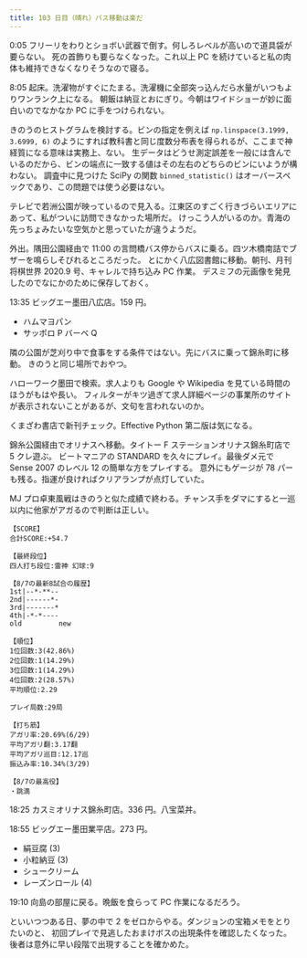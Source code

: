 ```yaml
---
title: 103 日目（晴れ）バス移動は楽だ
---
```


0:05 フリーリをわりとショボい武器で倒す。何しろレベルが高いので道具袋が要らない。
死の首飾りも要らなくなった。これ以上 PC を続けていると私の肉体も維持できなくなりそうなので寝る。

8:05 起床。洗濯物がすぐにたまる。洗濯機に全部突っ込んだら水量がいつもよりワンランク上になる。
朝飯は納豆とおにぎり。今朝はワイドショーが妙に面白いのでなかなか PC に手をつけられない。

きのうのヒストグラムを検討する。ビンの指定を例えば `np.linspace(3.1999, 3.6999, 6)`
のようにすれば教科書と同じ度数分布表を得られるが、ここまで神経質になる意味は実務上、ない。
生データはどうせ測定誤差を一般には含んでいるのだから、ビンの端点に一致する値はその左右のどちらのビンにいようが構わない。
調査中に見つけた SciPy の関数 `binned_statistic()` はオーバースペックであり、この問題では使う必要はない。

テレビで若洲公園が映っているので見入る。江東区のすごく行きづらいエリアにあって、私がついに訪問できなかった場所だ。
けっこう人がいるのか。青海の先っちょみたいな空気かと思っていたが違うようだ。

外出。隅田公園経由で 11:00 の言問橋バス停からバスに乗る。四ツ木橋南詰でブザーを鳴らしそびれるところだった。
とにかく八広図書館に移動。朝刊、月刊将棋世界 2020.9 号、キャレルで持ち込み PC 作業。
デスミフの元画像を発見したのでなにかのために保存しておく。

13:35 ビッグエー墨田八広店。159 円。

* ハムマヨパン
* サッポロ P バーベ Q

隣の公園が芝刈り中で食事をする条件ではない。先にバスに乗って錦糸町に移動。
きのうと同じ場所でおやつ。

ハローワーク墨田で検索。求人よりも Google や Wikipedia を見ている時間のほうがもはや長い。
フィルターがキツ過ぎて求人詳細ページの事業所のサイトが表示されないことがあるが、文句を言われないのか。

くまざわ書店で新刊チェック。Effective Python 第二版は気になる。

錦糸公園経由でオリナスへ移動。タイトー F ステーションオリナス錦糸町店で 5 クレ遊ぶ。
ビートマニアの STANDARD を久々にプレイ。最後ダメ元で Sense 2007 のレベル 12 の簡単な方をプレイする。
意外にもゲージが 78 パーも残る。指運が良ければクリアランプが点灯していた。

MJ プロ卓東風戦はきのうと似た成績で終わる。チャンス手をダマにすると一巡以内に他家がアガるので判断は正しい。

```text
【SCORE】
合計SCORE:+54.7

【最終段位】
四人打ち段位:雷神 幻球:9

【8/7の最新8試合の履歴】
1st|--*-**--
2nd|------*-
3rd|-------*
4th|-*-*----
old         new

【順位】
1位回数:3(42.86%)
2位回数:1(14.29%)
3位回数:1(14.29%)
4位回数:2(28.57%)
平均順位:2.29

プレイ局数:29局

【打ち筋】
アガリ率:20.69%(6/29)
平均アガリ翻:3.17翻
平均アガリ巡目:12.17巡
振込み率:10.34%(3/29)

【8/7の最高役】
・跳満
```

18:25 カスミオリナス錦糸町店。336 円。八宝菜丼。

18:55 ビッグエー墨田業平店。273 円。

* 絹豆腐 (3)
* 小粒納豆 (3)
* シュークリーム
* レーズンロール (4)

19:10 向島の部屋に戻る。晩飯を食らって PC 作業になるだろう。

といいつつある日、夢の中で 2 をゼロからやる。ダンジョンの宝箱メモをとりたいのと、
初回プレイで見逃したおまけボスの出現条件を確認したくなった。
後者は意外に早い段階で出現することを確かめた。
